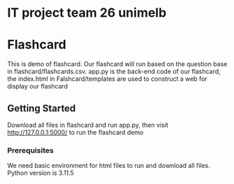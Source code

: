 # IT project team 26 unimelb
# Flashcard

 This is demo of flashcard. Our flashcard will run based on the question base in flashcard/flashcards.csv. app.py is the back-end code of our flashcard, the index.html in Falshcard/templates are used to construct a web for display our flashcard

## Getting Started

Download all files in flashcard and run app.py, then visit http://127.0.0.1:5000/ to run the flashcard demo

### Prerequisites

We need basic environment for html files to run and download all files. Python version is 3.11.5
